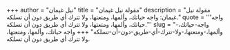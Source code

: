 +++
author = "نيل غيمان"
title = "مقولة نيل غيمان"
description = "مقولة نيل غيمان: واجه حياتك، وألمها، ومتعتها، ولا تترك أي طريق دون أن تسلكه."
quote = '''واجه حياتك، وألمها، ومتعتها، ولا تترك أي طريق دون أن تسلكه.'''
slug = "واجه-حياتك،-وألمها،-ومتعتها،-ولا-تترك-أي-طريق-دون-أن-تسلكه"
+++
واجه حياتك، وألمها، ومتعتها، ولا تترك أي طريق دون أن تسلكه.
